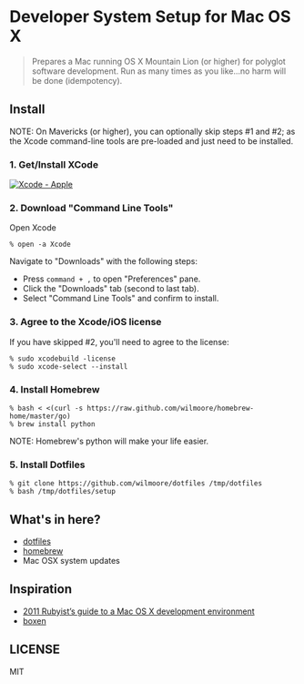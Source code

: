 # Developer System Setup for Mac OS X

> Prepares a Mac running OS X Mountain Lion (or higher) for polyglot software development. Run as many times as you like...no harm will be done (idempotency).

## Install

NOTE: On Mavericks (or higher), you can optionally skip steps #1 and #2; as the Xcode command-line tools are pre-loaded and just need to be installed.

### 1. Get/Install XCode

[![Xcode - Apple](http://r.mzstatic.com/images/web/linkmaker/badge_macappstore-lrg.gif)](https://itunes.apple.com/us/app/xcode/id497799835?mt=12&uo=4)

### 2. Download "Command Line Tools"

Open Xcode

    % open -a Xcode

Navigate to "Downloads" with the following steps:

- Press `command + ,` to open "Preferences" pane.
- Click the "Downloads" tab (second to last tab).
- Select "Command Line Tools" and confirm to install.

### 3. Agree to the Xcode/iOS license

If you have skipped #2, you'll need to agree to the license:

    % sudo xcodebuild -license
    % sudo xcode-select --install

### 4. Install Homebrew

    % bash < <(curl -s https://raw.github.com/wilmoore/homebrew-home/master/go)
    % brew install python
    
NOTE: Homebrew's python will make your life easier.

### 5. Install Dotfiles

    % git clone https://github.com/wilmoore/dotfiles /tmp/dotfiles
    % bash /tmp/dotfiles/setup

## What's in here?

- [dotfiles]
- [homebrew]
- Mac OSX system updates

## Inspiration

- [2011 Rubyist’s guide to a Mac OS X development environment](http://robots.thoughtbot.com/post/8700977975/2011-rubyists-guide-to-a-mac-os-x-development)
- [boxen](https://github.com/boxen/our-boxen)

## LICENSE

  MIT

[dotfiles]: https://github.com/wilmoore/dotfiles
[homebrew]: https://github.com/wilmoore/homebrew-home

